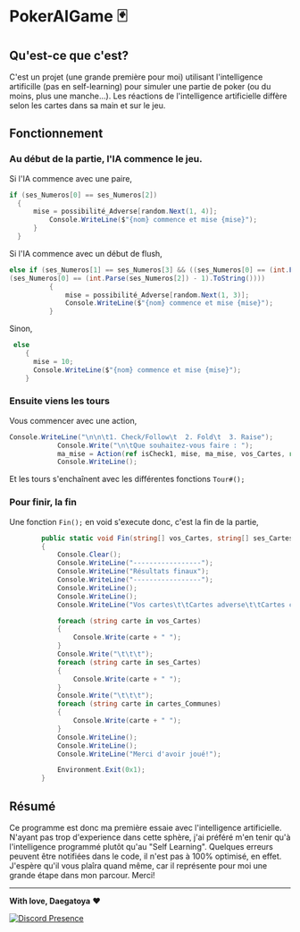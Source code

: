 # PokerAIGame 🃏

## Qu'est-ce que c'est?

C'est un projet (une grande première pour moi) utilisant l'intelligence artificille (pas en self-learning) pour simuler une partie de poker (ou du moins, plus une manche...). Les réactions de l'intelligence artificielle diffère selon les cartes dans sa main et sur le jeu. 

## Fonctionnement

### Au début de la partie, l'IA commence le jeu. 

Si l'IA commence avec une paire,
```cs
if (ses_Numeros[0] == ses_Numeros[2])
  {
      mise = possibilité_Adverse[random.Next(1, 4)];
          Console.WriteLine($"{nom} commence et mise {mise}");
      }
  }
  ```
  
  Si l'IA commence avec un début de flush, 
  ```cs
  else if (ses_Numeros[1] == ses_Numeros[3] && ((ses_Numeros[0] == (int.Parse(ses_Numeros[2]) + 1).ToString()) || 
  (ses_Numeros[0] == (int.Parse(ses_Numeros[2]) - 1).ToString())))
            {
                mise = possibilité_Adverse[random.Next(1, 3)];
                Console.WriteLine($"{nom} commence et mise {mise}");
            }
```
Sinon,
```cs
 else
    {
      mise = 10;
      Console.WriteLine($"{nom} commence et mise {mise}");
    }
```

### Ensuite viens les tours

Vous commencer avec une action,
```cs
Console.WriteLine("\n\n\t1. Check/Follow\t  2. Fold\t  3. Raise");
            Console.Write("\n\tQue souhaitez-vous faire : ");
            ma_mise = Action(ref isCheck1, mise, ma_mise, vos_Cartes, ref wallet, joueur.ses_Cartes, cartes_Communes);
            Console.WriteLine();
```

Et les tours s'enchaînent avec les différentes fonctions ```Tour#();```

### Pour finir, la fin

Une fonction ```Fin();``` en void s'execute donc, c'est la fin de la partie,
```cs
        public static void Fin(string[] vos_Cartes, string[] ses_Cartes, string[] cartes_Communes)
        {
            Console.Clear();
            Console.WriteLine("-----------------");
            Console.WriteLine("Résultats finaux");
            Console.WriteLine("-----------------");
            Console.WriteLine();
            Console.WriteLine();
            Console.WriteLine("Vos cartes\t\tCartes adverse\t\tCartes communes");

            foreach (string carte in vos_Cartes)
            {
                Console.Write(carte + " ");
            }
            Console.Write("\t\t\t");
            foreach (string carte in ses_Cartes)
            {
                Console.Write(carte + " ");
            }
            Console.Write("\t\t\t");
            foreach (string carte in cartes_Communes)
            {
                Console.Write(carte + " ");
            }
            Console.WriteLine();
            Console.WriteLine();
            Console.WriteLine("Merci d'avoir joué!");

            Environment.Exit(0x1);
        }
```

## Résumé

Ce programme est donc ma première essaie avec l'intelligence artificielle. N'ayant pas trop d'experience dans cette sphère, j'ai préféré m'en tenir qu'à l'intelligence programmé plutôt qu'au "Self Learning". Quelques erreurs peuvent être notifiées dans le code, il n'est pas à 100% optimisé, en effet. J'espère qu'il vous plaîra quand même, car il représente pour moi une grande étape dans mon parcour. Merci!

---

**With love, Daegatoya** ❤️
         
<p align="center">

[![Discord Presence](https://lanyard.cnrad.dev/api/852663698803130389?theme=dark&animated=false&hideDiscrim=true)](https://discord.com/users/852663698803130389)
</p>
